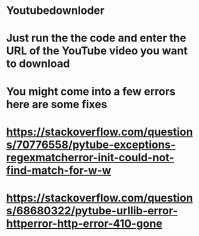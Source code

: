 # Youtubedownloder 
# Just run the the code and enter the URL of the YouTube video you want to download 
# You might come into a few errors here are some fixes 
# https://stackoverflow.com/questions/70776558/pytube-exceptions-regexmatcherror-init-could-not-find-match-for-w-w
# https://stackoverflow.com/questions/68680322/pytube-urllib-error-httperror-http-error-410-gone 
